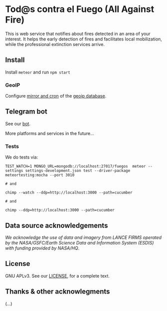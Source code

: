 # Tod@s contra el Fuego (All Against Fire)

This is web service that notifies about fires detected in an area of your interest. It helps the early detection of fires and facilitates local mobilization, while the professional extinction services arrive.

## Install

Install `meteor` and run `npm start`

### GeoIP

Configure [mirror and cron](https://www.npmjs.com/package/maxmind-geolite2-mirror) of the [geoip database](http://dev.maxmind.com/geoip/geoip2/geolite2/).

## Telegram bot

See our [bot](https://github.com/comunes/todos-contra-el-fuego/tree/master/telegram-bot).

More platforms and services in the future...

### Tests

We do tests via:
```
TEST_WATCH=1 MONGO_URL=mongodb://localhost:27017/fuegos  meteor --settings settings-development.json test --driver-package meteortesting:mocha --port 3010

# and

chimp --watch --ddp=http://localhost:3000 --path=cucumber

# and

chimp --ddp=http://localhost:3000 --path=cucumber

```

## Data source acknowledgements

*We acknowledge the use of data and imagery from LANCE FIRMS operated by the NASA/GSFC/Earth Science Data and Information System (ESDIS) with funding provided by NASA/HQ*.

## License

GNU APLv3. See our [LICENSE](https://github.com/comunes/todos-contra-el-fuego-web/blob/tcef-master/LICENSE.md), for a complete text.

## Thanks & other acknowlegments

(...)
